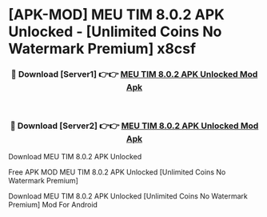 # [APK-MOD] MEU TIM 8.0.2 APK Unlocked - [Unlimited Coins No Watermark Premium] x8csf



<div align="center">
<h3>🔴 Download [Server1] 👉👉 <a href="https://momento.my/?title=MEU_TIM_8.0.2_APK_Unlocked">MEU TIM 8.0.2 APK Unlocked Mod Apk</a></h3><br>

<h3>🔴 Download [Server2] 👉👉 <a href="https://momento.my/?title=MEU_TIM_8.0.2_APK_Unlocked">MEU TIM 8.0.2 APK Unlocked Mod Apk</a></h3>
</div>



Download MEU TIM 8.0.2 APK Unlocked 

Free APK MOD MEU TIM 8.0.2 APK Unlocked [Unlimited Coins No Watermark Premium]

Download MEU TIM 8.0.2 APK Unlocked [Unlimited Coins No Watermark Premium] Mod For Android
